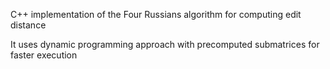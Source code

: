 C++ implementation of the Four Russians algorithm for computing edit distance

It uses dynamic programming approach with precomputed submatrices for faster execution

